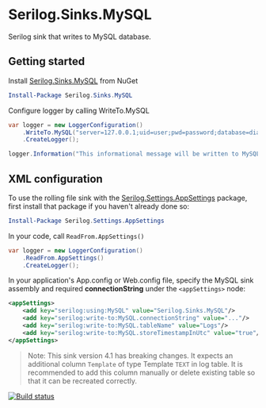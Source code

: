 # Serilog.Sinks.MySQL
Serilog sink that writes to MySQL database.

## Getting started

Install [Serilog.Sinks.MySQL](https://www.nuget.org/packages/Serilog.Sinks.MySQL) from NuGet

```PowerShell
Install-Package Serilog.Sinks.MySQL
```

Configure logger by calling WriteTo.MySQL

```C#
var logger = new LoggerConfiguration()
    .WriteTo.MySQL("server=127.0.0.1;uid=user;pwd=password;database=diagnostics;")
    .CreateLogger();

logger.Information("This informational message will be written to MySQL database");
```

## XML <appSettings> configuration

To use the rolling file sink with the [Serilog.Settings.AppSettings](https://www.nuget.org/packages/Serilog.Settings.AppSettings) package, first install that package if you haven't already done so:

```PowerShell
Install-Package Serilog.Settings.AppSettings
```
In your code, call `ReadFrom.AppSettings()`

```C#
var logger = new LoggerConfiguration()
    .ReadFrom.AppSettings()
    .CreateLogger();
```

In your application's App.config or Web.config file, specify the MySQL sink assembly and required **connectionString** under the `<appSettings>` node:

```XML
<appSettings>
    <add key="serilog:using:MySQL" value="Serilog.Sinks.MySQL"/>
    <add key="serilog:write-to:MySQL.connectionString" value="..."/>
    <add key="serilog:write-to:MySQL.tableName" value="Logs"/>
    <add key="serilog:write-to:MySQL.storeTimestampInUtc" value="true"/>
</appSettings>    
```

>Note:
This sink version 4.1 has breaking changes. It expects an additional column `Template` of type Template `TEXT` in log table.
It is recommended to add this column manually or delete existing table so that it can be recreated correctly. 

[![Build status](https://ci.appveyor.com/api/projects/status/tse5g3weca5nmky3?svg=true)](https://ci.appveyor.com/project/SaleemMirza/serilog-sinks-mysql)
